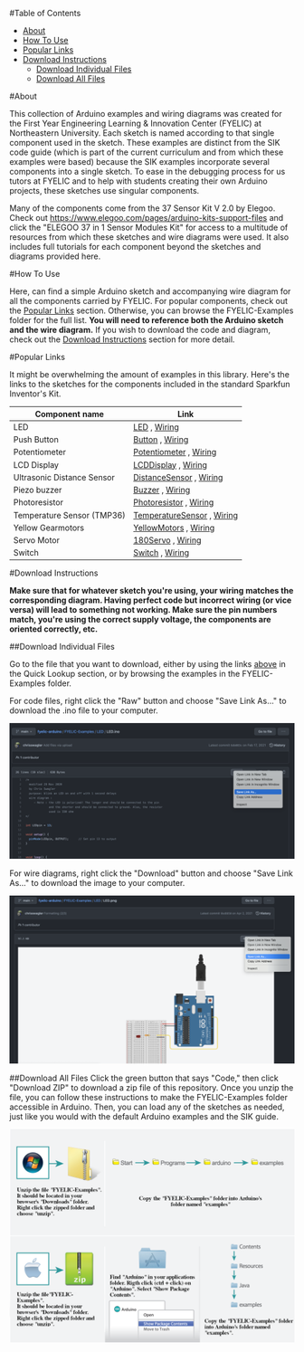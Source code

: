 #Table of Contents
- [About](#about)
- [How To Use](#how-to-use)
- [Popular Links](#popular-links)
- [Download Instructions](#download-instructions)
  - [Download Individual Files](#download-individual-files)
  - [Download All Files](#download-all-files)

#About

This collection of Arduino examples and wiring diagrams was created for the First Year Engineering Learning & Innovation Center (FYELIC) at Northeastern University.
Each sketch is named according to that single component used in the sketch. These examples are distinct from the SIK code guide (which is part of the current
curriculum and from which these examples were based) because the SIK examples incorporate several components into a single sketch. To ease in the debugging process
for us tutors at FYELIC and to help with students creating their own Arduino projects, these sketches use singular components.


Many of the components come from the 37 Sensor Kit V 2.0 by Elegoo. Check out https://www.elegoo.com/pages/arduino-kits-support-files and click the "ELEGOO 37 in 1 Sensor Modules Kit" for access to a multitude of resources from which these sketches and wire diagrams were used. It also includes full tutorials for each component beyond the sketches and diagrams provided here.

#How To Use

Here, can find a simple Arduino sketch and accompanying wire diagram for all the components carried by FYELIC. For popular components, check out the [Popular Links](#popular-links) section. Otherwise, you can browse the FYELIC-Examples folder for the full list. **You will need to reference both the Arduino sketch and the wire diagram.** If you wish to download the code and diagram, check out the [Download Instructions](#download-instructions) section for more detail. 

#Popular Links

It might be overwhelming the amount of examples in this library. Here's the links to the sketches for the components included in the standard Sparkfun Inventor's Kit.

| Component name      | Link |
| ----------- | ----------- |
| LED      | [LED](FYELIC-Examples/LED/LED.ino) , [Wiring](FYELIC-Examples/LED/LED.png)  |
| Push Button   | [Button](FYELIC-Examples/Button/Button.ino) , [Wiring](FYELIC-Examples/Button/Button.png)      |
| Potentiometer   | [Potentiometer](FYELIC-Examples/Potentiometer/Potentiometer.ino) , [Wiring](FYELIC-Examples/Potentiometer/Potentiometer.png)       |
| LCD Display   | [LCDDisplay](FYELIC-Examples/LCDDisplay/LCDDisplay.ino) , [Wiring](FYELIC-Examples/LCDDisplay/LCDDisplay.png)       |
| Ultrasonic Distance Sensor   | [DistanceSensor](FYELIC-Examples/DistanceSensor/DistanceSensor.ino) , [Wiring](FYELIC-Examples/DistanceSensor/DistanceSensor.png)  |
| Piezo buzzer  | [Buzzer](FYELIC-Examples/Buzzer/Buzzer.ino) , [Wiring](FYELIC-Examples/Buzzer/Buzzer.png)        |
| Photoresistor   | [Photoresistor](FYELIC-Examples/Photoresistor/Photoresistor.ino) , [Wiring](FYELIC-Examples/Photoresistor/Photoresistor.png)       |
| Temperature Sensor (TMP36)   | [TemperatureSensor](FYELIC-Examples/TemperatureSensor/TemperatureSensor.ino) , [Wiring](FYELIC-Examples/TemperatureSensor/TemperatureSensor.png)       |
| Yellow Gearmotors   | [YellowMotors](FYELIC-Examples/YellowMotors/YellowMotors.ino) , [Wiring](FYELIC-Examples/YellowMotors/YellowMotors.png)       |
| Servo Motor   | [180Servo](FYELIC-Examples/180Servo/180Servo.ino) , [Wiring](FYELIC-Examples/180Servo/180Servo.png)       |
| Switch   | [Switch](FYELIC-Examples/Switch/Switch.ino) , [Wiring](FYELIC-Examples/Switch/Switch.png)       |

#Download Instructions

**Make sure that for whatever sketch you're using, your wiring matches the corresponding diagram. Having perfect code but incorrect wiring (or vice versa) will lead to something not working. Make sure the pin numbers match, you're using the correct supply voltage, the components are oriented correctly, etc.**

##Download Individual Files

Go to the file that you want to download, either by using the links [above](#popular-links) in the Quick Lookup section, or by browsing the examples in the FYELIC-Examples folder.

For code files, right click the "Raw" button and choose "Save Link As..." to download the .ino file to your computer.

![code_save](Instruction-Images/code-save-as.png)

For wire diagrams, right click the "Download" button and choose "Save Link As..." to download the image to your computer.

![image_save](Instruction-Images/image-save-as.png)


##Download All Files
Click the green button that says "Code," then click "Download ZIP" to download a zip file of this repository. Once you unzip the file, you can follow these instructions to make the FYELIC-Examples folder accessible in Arduino. Then, you can load any of the sketches as needed, just like you would with the default Arduino examples and the SIK guide.  

![download_instructions](Instruction-Images/FYELIC-Examples-download.png)
